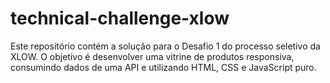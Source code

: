# technical-challenge-xlow
Este repositório contém a solução para o Desafio 1 do processo seletivo da XLOW. O objetivo é desenvolver uma vitrine de produtos responsiva, consumindo dados de uma API e utilizando HTML, CSS e JavaScript puro.
